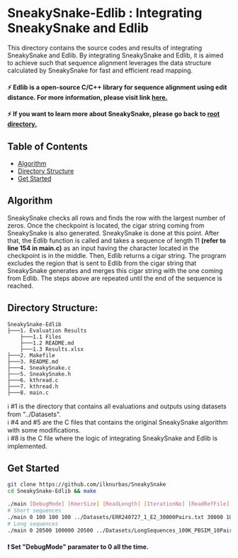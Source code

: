 # SneakySnake-Edlib :  Integrating SneakySnake and Edlib
This directory contains the source codes and results of integrating SneakySnake and Edlib. By integrating SneakySnake and Edlib, it is aimed to achieve such that sequence alignment leverages the data structure calculated by SneakySnake for fast and efficient read mapping.

#### :zap: Edlib is a open-source C/C++ library for sequence alignment using edit distance. For more information, please visit link [here.](https://github.com/Martinsos/edlib)

#### :zap: If you want to learn more about SneakySnake, please go back to [root directory.](https://github.com/ilknurbas/SneakySnake)

## Table of Contents
- [Algorithm](#logic)
- [Directory Structure](#directory)
- [Get Started](#run)

##  <a name="logic"></a>Algorithm 
SneakySnake checks all rows and finds the row with the largest number of zeros. Once the checkpoint is located, the cigar string coming from SneakySnake is also generated. SneakySnake is done at this point. After that, the Edlib function is called and takes a sequence of length 11 **(refer to line 154 in main.c)** as an input having the character located in the checkpoint is in the middle. Then, Edlib returns a cigar string. The program excludes the region that is sent to Edlib from the cigar string that SneakySnake generates and merges this cigar string with the one coming from Edlib. The steps above are repeated until the end of the sequence is reached.  


##  <a name="directory"></a>Directory Structure:
```
SneakySnake-Edlib
├───1. Evaluation Results
    ├───1.1 Files 
    ├───1.2 README.md
    ├───1.3 Results.xlsx
├───2. Makefile
├───3. README.md
├───4. SneakySnake.c
├───5. SneakySnake.h
├───6. kthread.c
├───7. kthread.h
├───8. main.c

```      
:information_source: #1 is the directory that contains all evaluations and outputs using datasets from "../Datasets". <br />
:information_source: #4 and #5 are the C files that contains the original SneakySnake algorithm with some modifications. <br />
:information_source: #8 is the C file where the logic of integrating SneakySnake and Edlib is implemented.

## <a name="run"></a> Get Started
```sh
git clone https://github.com/ilknurbas/SneakySnake
cd SneakySnake-Edlib && make

./main [DebugMode] [KmerSize] [ReadLength] [IterationNo] [ReadRefFile] [# of reads] [# of threads] [EditThreshold]
# Short sequences
./main 0 100 100 100 ../Datasets/ERR240727_1_E2_30000Pairs.txt 30000 10 10
# Long sequences
./main 0 20500 100000 20500 ../Datasets/LongSequences_100K_PBSIM_10Pairs.txt 10 40 20000
```
#### :exclamation: Set "DebugMode" paramater to 0 all the time.
